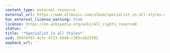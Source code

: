 ```yaml
---
content_type: external-resource
external_url: https://www.allmusic.com/album/specialist-in-all-styles-mw0000661954
has_external_license_warning: true
license: https://en.wikipedia.org/wiki/All_rights_reserved
status: ''
title: '*Specialist in all Styles*'
uid: d5978f67-4c5c-4713-93d9-c303ca923703
wayback_url: ''
---
```

